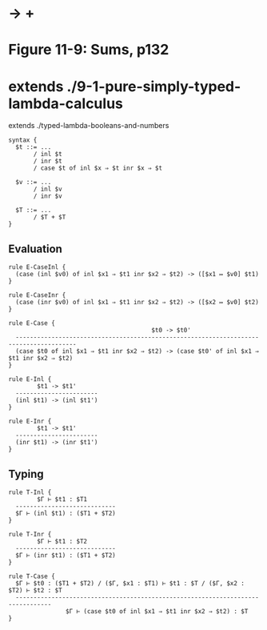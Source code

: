 # → +
# Figure 11-9: Sums, p132

# extends ./9-1-pure-simply-typed-lambda-calculus
extends ./typed-lambda-booleans-and-numbers

    syntax {
      $t ::= ...
           / inl $t
           / inr $t
           / case $t of inl $x ⇒ $t inr $x ⇒ $t

      $v ::= ...
           / inl $v
           / inr $v

      $T ::= ...
           / $T + $T
    }


## Evaluation

    rule E-CaseInl {
      (case (inl $v0) of inl $x1 ⇒ $t1 inr $x2 ⇒ $t2) -> ([$x1 ↦ $v0] $t1)
    }

    rule E-CaseInr {
      (case (inr $v0) of inl $x1 ⇒ $t1 inr $x2 ⇒ $t2) -> ([$x2 ↦ $v0] $t2)
    }

    rule E-Case {
                                            $t0 -> $t0'
      ---------------------------------------------------------------------------------------
      (case $t0 of inl $x1 ⇒ $t1 inr $x2 ⇒ $t2) -> (case $t0' of inl $x1 ⇒ $t1 inr $x2 ⇒ $t2)
    }

    rule E-Inl {
            $t1 -> $t1'
      -----------------------
      (inl $t1) -> (inl $t1')
    }

    rule E-Inr {
            $t1 -> $t1'
      -----------------------
      (inr $t1) -> (inr $t1')
    }


## Typing

    rule T-Inl {
            $Γ ⊢ $t1 : $T1
      ----------------------------
      $Γ ⊢ (inl $t1) : ($T1 + $T2)
    }

    rule T-Inr {
            $Γ ⊢ $t1 : $T2
      ----------------------------
      $Γ ⊢ (inr $t1) : ($T1 + $T2)
    }

    rule T-Case {
      $Γ ⊢ $t0 : ($T1 + $T2) / ($Γ, $x1 : $T1) ⊢ $t1 : $T / ($Γ, $x2 : $T2) ⊢ $t2 : $T
      --------------------------------------------------------------------------------
                    $Γ ⊢ (case $t0 of inl $x1 ⇒ $t1 inr $x2 ⇒ $t2) : $T
    }

